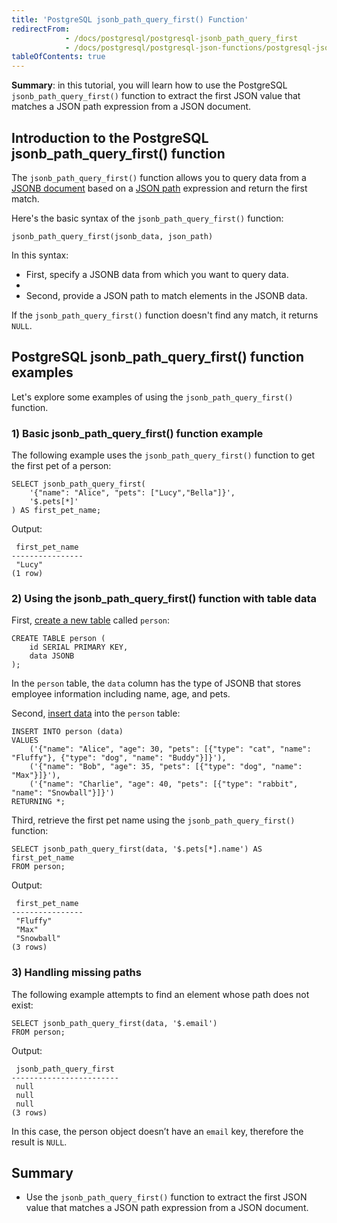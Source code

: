 ```yaml
---
title: 'PostgreSQL jsonb_path_query_first() Function'
redirectFrom:
            - /docs/postgresql/postgresql-jsonb_path_query_first 
            - /docs/postgresql/postgresql-json-functions/postgresql-jsonb_path_query_first
tableOfContents: true
---
```



**Summary**: in this tutorial, you will learn how to use the PostgreSQL `jsonb_path_query_first()` function to extract the first JSON value that matches a JSON path expression from a JSON document.

## Introduction to the PostgreSQL jsonb_path_query_first() function

The `jsonb_path_query_first()` function allows you to query data from a [JSONB document](/docs/postgresql/postgresql-json) based on a [JSON path](/docs/postgresql/postgresql-json-functions/postgresql-json-path) expression and return the first match.

Here's the basic syntax of the `jsonb_path_query_first()` function:

```
jsonb_path_query_first(jsonb_data, json_path)
```

In this syntax:

- First, specify a JSONB data from which you want to query data.
-
- Second, provide a JSON path to match elements in the JSONB data.

If the `jsonb_path_query_first()` function doesn't find any match, it returns `NULL`.

## PostgreSQL jsonb_path_query_first() function examples

Let's explore some examples of using the `jsonb_path_query_first()` function.

### 1) Basic jsonb_path_query_first() function example

The following example uses the `jsonb_path_query_first()` function to get the first pet of a person:

```
SELECT jsonb_path_query_first(
    '{"name": "Alice", "pets": ["Lucy","Bella"]}',
    '$.pets[*]'
) AS first_pet_name;
```

Output:

```
 first_pet_name
----------------
 "Lucy"
(1 row)
```

### 2) Using the jsonb_path_query_first() function with table data

First, [create a new table](/docs/postgresql/postgresql-create-table) called `person`:

```
CREATE TABLE person (
    id SERIAL PRIMARY KEY,
    data JSONB
);
```

In the `person` table, the `data` column has the type of JSONB that stores employee information including name, age, and pets.

Second, [insert data](/docs/postgresql/postgresql-insert-multiple-rows) into the `person` table:

```
INSERT INTO person (data)
VALUES
    ('{"name": "Alice", "age": 30, "pets": [{"type": "cat", "name": "Fluffy"}, {"type": "dog", "name": "Buddy"}]}'),
    ('{"name": "Bob", "age": 35, "pets": [{"type": "dog", "name": "Max"}]}'),
    ('{"name": "Charlie", "age": 40, "pets": [{"type": "rabbit", "name": "Snowball"}]}')
RETURNING *;
```

Third, retrieve the first pet name using the `jsonb_path_query_first()` function:

```
SELECT jsonb_path_query_first(data, '$.pets[*].name') AS first_pet_name
FROM person;
```

Output:

```
 first_pet_name
----------------
 "Fluffy"
 "Max"
 "Snowball"
(3 rows)
```

### 3) Handling missing paths

The following example attempts to find an element whose path does not exist:

```
SELECT jsonb_path_query_first(data, '$.email')
FROM person;
```

Output:

```
 jsonb_path_query_first
------------------------
 null
 null
 null
(3 rows)
```

In this case, the person object doesn’t have an `email` key, therefore the result is `NULL`.

## Summary

- Use the `jsonb_path_query_first()` function to extract the first JSON value that matches a JSON path expression from a JSON document.
